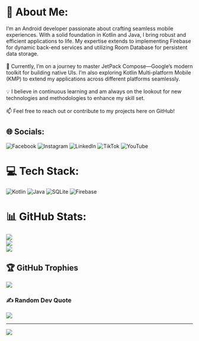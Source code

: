 # 💫 About Me:
I’m an Android developer passionate about crafting seamless mobile experiences. With a solid foundation in Kotlin and Java, I bring robust and efficient applications to life. My expertise extends to implementing Firebase for dynamic back-end services and utilizing Room Database for persistent data storage.<br><br>🌱 Currently, I’m on a journey to master JetPack Compose—Google’s modern toolkit for building native UIs. I’m also exploring Kotlin Multi-platform Mobile (KMP) to extend my applications across different platforms seamlessly.<br><br>💡 I believe in continuous learning and am always on the lookout for new technologies and methodologies to enhance my skill set.<br><br>📫 Feel free to reach out or contribute to my projects here on GitHub!


## 🌐 Socials:
![Facebook](https://img.shields.io/badge/Facebook-%231877F2.svg?logo=Facebook&logoColor=white) ![Instagram](https://img.shields.io/badge/Instagram-%23E4405F.svg?logo=Instagram&logoColor=white) ![LinkedIn](https://img.shields.io/badge/LinkedIn-%230077B5.svg?logo=linkedin&logoColor=white) ![TikTok](https://img.shields.io/badge/TikTok-%23000000.svg?logo=TikTok&logoColor=white) ![YouTube](https://img.shields.io/badge/YouTube-%23FF0000.svg?logo=YouTube&logoColor=white)
# 💻 Tech Stack:
![Kotlin](https://img.shields.io/badge/kotlin-%237F52FF.svg?style=for-the-badge&logo=kotlin&logoColor=white) ![Java](https://img.shields.io/badge/java-%23ED8B00.svg?style=for-the-badge&logo=openjdk&logoColor=white) ![SQLite](https://img.shields.io/badge/sqlite-%2307405e.svg?style=for-the-badge&logo=sqlite&logoColor=white) ![Firebase](https://img.shields.io/badge/Firebase-039BE5?style=for-the-badge&logo=Firebase&logoColor=white)
# 📊 GitHub Stats:
![](https://github-readme-stats.vercel.app/api?username=Aban3049&theme=dark&hide_border=false&include_all_commits=false&count_private=false)<br/>
![](https://github-readme-streak-stats.herokuapp.com/?user=Aban3049&theme=dark&hide_border=false)<br/>
![](https://github-readme-stats.vercel.app/api/top-langs/?username=Aban3049&theme=dark&hide_border=false&include_all_commits=false&count_private=false&layout=compact)

## 🏆 GitHub Trophies
![](https://github-profile-trophy.vercel.app/?username=Aban3049&theme=radical&no-frame=false&no-bg=true&margin-w=4)

### ✍️ Random Dev Quote
![](https://quotes-github-readme.vercel.app/api?type=horizontal&theme=radical)

---
[![](https://visitcount.itsvg.in/api?id=Aban3049&icon=0&color=0)](https://visitcount.itsvg.in)

<!-- Proudly created with GPRM ( https://gprm.itsvg.in ) -->
